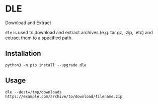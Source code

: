 # DLE
Download and Extract

`dle` is used to download and extract archives (e.g. tar.gz, .zip, .etc) and
extract them to a specified path.

## Installation
```
python3 -m pip install --upgrade dle
```

## Usage
```
dle --dest=/tmp/downloads https://example.com/archive/to/download/filename.zip
```
